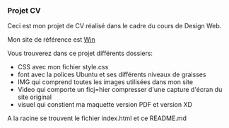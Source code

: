### Projet CV

Ceci est mon projet de CV réalisé dans le cadre du cours de Design Web.

Mon site de référence est [Win](https://www.win.be/fr)

Vous trouverez dans ce projet différents dossiers:
- CSS avec mon fichier style.css
- font avec la polices Ubuntu et ses différents niveaux de graisses
- IMG qui comprend toutes les images utilisées dans mon site
- Video qui comporte un ficj=hier compresser d'une capture d'écran du site original
- visuel qui constient ma maquette version PDF et version XD

A la racine se trouvent le fichier index.html et ce README.md